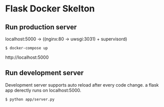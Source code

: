# Flask Docker Skelton

## Run production server

localhost:5000 -> ((nginx:80 -> uwsgi:3031) + supervisord)

```shell
$ docker-compose up
```

http://localhost:5000


## Run development server

Development server supports auto reload after every code change.
a flask app derectly runs on localhost:5000.

```shell
$ python app/server.py
```
